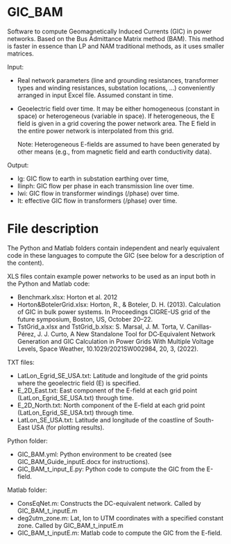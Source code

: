 # GIC_BAM
Software to compute Geomagnetically Induced Currents (GIC) in power networks. Based on the Bus Admittance Matrix method (BAM). This method is faster in essence than LP and NAM traditional methods, as it uses smaller matrices.

Input:

 - Real network parameters (line and grounding resistances, transformer types and winding resistances, substation locations, ...) conveniently arranged in input Excel file. Assumed constant in time.

 - Geoelectric field over time. It may be either homogeneous (constant in space) or heterogeneous (variable in space). If heterogeneous, the E field is given in a grid covering the power network area. The E field in the entire power network is interpolated from this grid.

      Note: Heterogeneous E-fields are assumed to have been generated by other means (e.g., from magnetic field and earth conductivity data).

Output:
 - Ig: GIC flow to earth in substation earthing over time,
 - Ilinph: GIC flow per phase in each transmission line over time.
 - Iwi: GIC flow in transformer windings (/phase) over time.
 - It: effective GIC flow in transformers (/phase) over time.
 
# File description
The Python and Matlab folders contain independent and nearly equivalent code in these languages to compute the GIC (see below for a description of the content).

XLS files contain example power networks to be used as an input both in the Python and Matlab code:
- Benchmark.xlsx: Horton et al. 2012
- Horton&BotelerGrid.xlsx: Horton, R., & Boteler, D. H. (2013). Calculation of GIC in bulk power systems. In Proceedings CIGRE-US grid of the future symposium, Boston, US, October 20–22.
- TstGrid_a.xlsx and TstGrid_b.xlsx: S. Marsal, J. M. Torta, V. Canillas‐Pérez, J. J. Curto, A New Standalone Tool for DC‐Equivalent Network Generation and GIC Calculation in Power Grids With Multiple Voltage Levels, Space Weather, 10.1029/2021SW002984, 20, 3, (2022).

TXT files:
- LatLon_Egrid_SE_USA.txt: Latitude and longitude of the grid points where the geoelectric field (E) is specified.
- E_2D_East.txt: East component of the E-field at each grid point (LatLon_Egrid_SE_USA.txt) through time.
- E_2D_North.txt: North component of the E-field at each grid point (LatLon_Egrid_SE_USA.txt) through time.
- LatLon_SE_USA.txt: Latitude and longitude of the coastline of South-East USA (for plotting results).

Python folder:
- GIC_BAM.yml: Python environment to be created (see GIC_BAM_Guide_inputE.docx for instructions).
- GIC_BAM_t_input_E.py: Python code to compute the GIC from the E-field.

Matlab folder:
- ConsEqNet.m: Constructs the DC-equivalent network. Called by GIC_BAM_t_inputE.m
- deg2utm_zone.m: Lat, lon to UTM coordinates with a specified constant zone. Called by GIC_BAM_t_inputE.m
- GIC_BAM_t_inputE.m: Matlab code to compute the GIC from the E-field.
